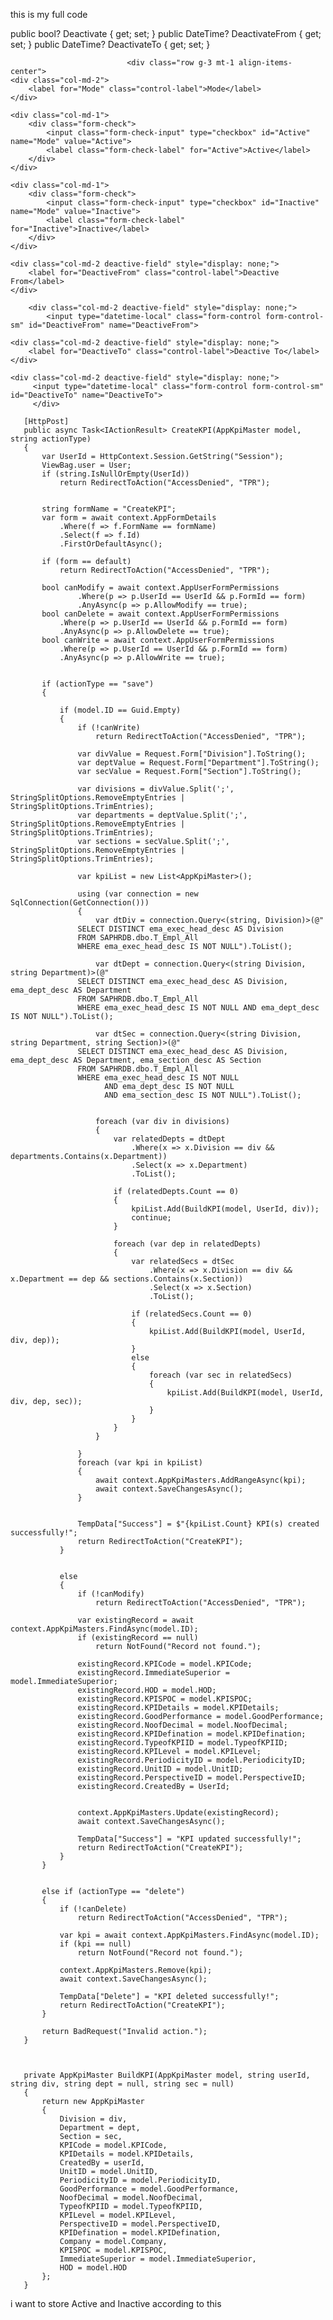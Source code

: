 this is my full code 

public bool? Deactivate { get; set; }
 public DateTime? DeactivateFrom { get; set; }
 public DateTime? DeactivateTo { get; set; }


                              <div class="row g-3 mt-1 align-items-center">
    <div class="col-md-2">
        <label for="Mode" class="control-label">Mode</label>
    </div>

    <div class="col-md-1">
        <div class="form-check">
            <input class="form-check-input" type="checkbox" id="Active" name="Mode" value="Active">
            <label class="form-check-label" for="Active">Active</label>
        </div>
    </div>

    <div class="col-md-1">
        <div class="form-check">
            <input class="form-check-input" type="checkbox" id="Inactive" name="Mode" value="Inactive">
            <label class="form-check-label" for="Inactive">Inactive</label>
        </div>
    </div>

    <div class="col-md-2 deactive-field" style="display: none;">
        <label for="DeactiveFrom" class="control-label">Deactive From</label>
    </div>

        <div class="col-md-2 deactive-field" style="display: none;">
            <input type="datetime-local" class="form-control form-control-sm" id="DeactiveFrom" name="DeactiveFrom">
</div>

    <div class="col-md-2 deactive-field" style="display: none;">
        <label for="DeactiveTo" class="control-label">Deactive To</label>
    </div>

    <div class="col-md-2 deactive-field" style="display: none;">
         <input type="datetime-local" class="form-control form-control-sm" id="DeactiveTo" name="DeactiveTo">
         </div>
</div>


       [HttpPost]
       public async Task<IActionResult> CreateKPI(AppKpiMaster model, string actionType)
       {
           var UserId = HttpContext.Session.GetString("Session");
           ViewBag.user = User;
           if (string.IsNullOrEmpty(UserId))
               return RedirectToAction("AccessDenied", "TPR");


           string formName = "CreateKPI";
           var form = await context.AppFormDetails
               .Where(f => f.FormName == formName)
               .Select(f => f.Id)
               .FirstOrDefaultAsync();

           if (form == default)
               return RedirectToAction("AccessDenied", "TPR");

           bool canModify = await context.AppUserFormPermissions
                   .Where(p => p.UserId == UserId && p.FormId == form)
                   .AnyAsync(p => p.AllowModify == true);
           bool canDelete = await context.AppUserFormPermissions
               .Where(p => p.UserId == UserId && p.FormId == form)
               .AnyAsync(p => p.AllowDelete == true);
           bool canWrite = await context.AppUserFormPermissions
               .Where(p => p.UserId == UserId && p.FormId == form)
               .AnyAsync(p => p.AllowWrite == true);


           if (actionType == "save")
           {

               if (model.ID == Guid.Empty)
               {
                   if (!canWrite)
                       return RedirectToAction("AccessDenied", "TPR");

                   var divValue = Request.Form["Division"].ToString();
                   var deptValue = Request.Form["Department"].ToString();
                   var secValue = Request.Form["Section"].ToString();

                   var divisions = divValue.Split(';', StringSplitOptions.RemoveEmptyEntries | StringSplitOptions.TrimEntries);
                   var departments = deptValue.Split(';', StringSplitOptions.RemoveEmptyEntries | StringSplitOptions.TrimEntries);
                   var sections = secValue.Split(';', StringSplitOptions.RemoveEmptyEntries | StringSplitOptions.TrimEntries);

                   var kpiList = new List<AppKpiMaster>();

                   using (var connection = new SqlConnection(GetConnection()))
                   {
                       var dtDiv = connection.Query<(string, Division)>(@"
                   SELECT DISTINCT ema_exec_head_desc AS Division 
                   FROM SAPHRDB.dbo.T_Empl_All 
                   WHERE ema_exec_head_desc IS NOT NULL").ToList();

                       var dtDept = connection.Query<(string Division, string Department)>(@"
                   SELECT DISTINCT ema_exec_head_desc AS Division, ema_dept_desc AS Department 
                   FROM SAPHRDB.dbo.T_Empl_All 
                   WHERE ema_exec_head_desc IS NOT NULL AND ema_dept_desc IS NOT NULL").ToList();

                       var dtSec = connection.Query<(string Division, string Department, string Section)>(@"
                   SELECT DISTINCT ema_exec_head_desc AS Division, ema_dept_desc AS Department, ema_section_desc AS Section
                   FROM SAPHRDB.dbo.T_Empl_All
                   WHERE ema_exec_head_desc IS NOT NULL 
                         AND ema_dept_desc IS NOT NULL 
                         AND ema_section_desc IS NOT NULL").ToList();


                       foreach (var div in divisions)
                       {
                           var relatedDepts = dtDept
                               .Where(x => x.Division == div && departments.Contains(x.Department))
                               .Select(x => x.Department)
                               .ToList();

                           if (relatedDepts.Count == 0)
                           {
                               kpiList.Add(BuildKPI(model, UserId, div));
                               continue;
                           }

                           foreach (var dep in relatedDepts)
                           {
                               var relatedSecs = dtSec
                                   .Where(x => x.Division == div && x.Department == dep && sections.Contains(x.Section))
                                   .Select(x => x.Section)
                                   .ToList();

                               if (relatedSecs.Count == 0)
                               {
                                   kpiList.Add(BuildKPI(model, UserId, div, dep));
                               }
                               else
                               {
                                   foreach (var sec in relatedSecs)
                                   {
                                       kpiList.Add(BuildKPI(model, UserId, div, dep, sec));
                                   }
                               }
                           }
                       }

                   }
                   foreach (var kpi in kpiList)
                   {
                       await context.AppKpiMasters.AddRangeAsync(kpi);
                       await context.SaveChangesAsync();
                   }


                   TempData["Success"] = $"{kpiList.Count} KPI(s) created successfully!";
                   return RedirectToAction("CreateKPI");
               }


               else
               {
                   if (!canModify)
                       return RedirectToAction("AccessDenied", "TPR");

                   var existingRecord = await context.AppKpiMasters.FindAsync(model.ID);
                   if (existingRecord == null)
                       return NotFound("Record not found.");

                   existingRecord.KPICode = model.KPICode;
                   existingRecord.ImmediateSuperior = model.ImmediateSuperior;
                   existingRecord.HOD = model.HOD;
                   existingRecord.KPISPOC = model.KPISPOC;
                   existingRecord.KPIDetails = model.KPIDetails;
                   existingRecord.GoodPerformance = model.GoodPerformance;
                   existingRecord.NoofDecimal = model.NoofDecimal;
                   existingRecord.KPIDefination = model.KPIDefination;
                   existingRecord.TypeofKPIID = model.TypeofKPIID;
                   existingRecord.KPILevel = model.KPILevel;
                   existingRecord.PeriodicityID = model.PeriodicityID;
                   existingRecord.UnitID = model.UnitID;
                   existingRecord.PerspectiveID = model.PerspectiveID;
                   existingRecord.CreatedBy = UserId;


                   context.AppKpiMasters.Update(existingRecord);
                   await context.SaveChangesAsync();

                   TempData["Success"] = "KPI updated successfully!";
                   return RedirectToAction("CreateKPI");
               }
           }


           else if (actionType == "delete")
           {
               if (!canDelete)
                   return RedirectToAction("AccessDenied", "TPR");

               var kpi = await context.AppKpiMasters.FindAsync(model.ID);
               if (kpi == null)
                   return NotFound("Record not found.");

               context.AppKpiMasters.Remove(kpi);
               await context.SaveChangesAsync();

               TempData["Delete"] = "KPI deleted successfully!";
               return RedirectToAction("CreateKPI");
           }

           return BadRequest("Invalid action.");
       }



       private AppKpiMaster BuildKPI(AppKpiMaster model, string userId, string div, string dept = null, string sec = null)
       {
           return new AppKpiMaster
           {
               Division = div,
               Department = dept,
               Section = sec,
               KPICode = model.KPICode,
               KPIDetails = model.KPIDetails,
               CreatedBy = userId,
               UnitID = model.UnitID,
               PeriodicityID = model.PeriodicityID,
               GoodPerformance = model.GoodPerformance,
               NoofDecimal = model.NoofDecimal,
               TypeofKPIID = model.TypeofKPIID,
               KPILevel = model.KPILevel,
               PerspectiveID = model.PerspectiveID,
               KPIDefination = model.KPIDefination,
               Company = model.Company,
               KPISPOC = model.KPISPOC,
               ImmediateSuperior = model.ImmediateSuperior,
               HOD = model.HOD
           };
       }

i want to store Active and Inactive according to this 
